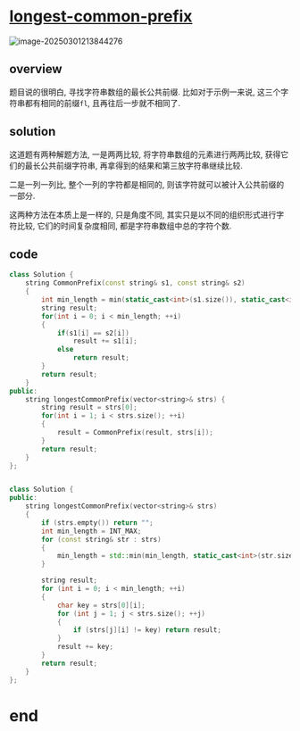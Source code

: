 # [longest-common-prefix](https://leetcode.cn/problems/longest-common-prefix)

![image-20250301213844276](https://md-wind.oss-cn-nanjing.aliyuncs.com/md/20250301213844444.png)

## overview

题目说的很明白, 寻找字符串数组的最长公共前缀. 比如对于示例一来说, 这三个字符串都有相同的前缀`fl`, 且再往后一步就不相同了.

## solution

这道题有两种解题方法, 一是两两比较, 将字符串数组的元素进行两两比较, 获得它们的最长公共前缀字符串, 再拿得到的结果和第三放字符串继续比较.

二是一列一列比, 整个一列的字符都是相同的, 则该字符就可以被计入公共前缀的一部分.

这两种方法在本质上是一样的, 只是角度不同, 其实只是以不同的组织形式进行字符比较, 它们的时间复杂度相同, 都是字符串数组中总的字符个数.

## code

```cpp
class Solution {
    string CommonPrefix(const string& s1, const string& s2)
    {
        int min_length = min(static_cast<int>(s1.size()), static_cast<int>(s2.size()));
        string result;
        for(int i = 0; i < min_length; ++i)
        {
            if(s1[i] == s2[i])
                result += s1[i];
            else
                return result;
        }
        return result;
    }
public:
    string longestCommonPrefix(vector<string>& strs) {
        string result = strs[0];
        for(int i = 1; i < strs.size(); ++i)
        {
            result = CommonPrefix(result, strs[i]);
        }
        return result;
    }
};


class Solution {
public:
    string longestCommonPrefix(vector<string>& strs) 
    {
        if (strs.empty()) return "";
        int min_length = INT_MAX;
        for (const string& str : strs) 
        {
            min_length = std::min(min_length, static_cast<int>(str.size()));
        }

        string result;
        for (int i = 0; i < min_length; ++i) 
        {
            char key = strs[0][i];
            for (int j = 1; j < strs.size(); ++j) 
            {
                if (strs[j][i] != key) return result;
            }
            result += key;
        }
        return result;
    }
};
```

# end